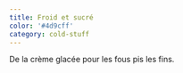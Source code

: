 ```yaml
---
title: Froid et sucré
color: '#4d9cff'
category: cold-stuff
---
```

De la crème glacée pour les fous pis les fins.

